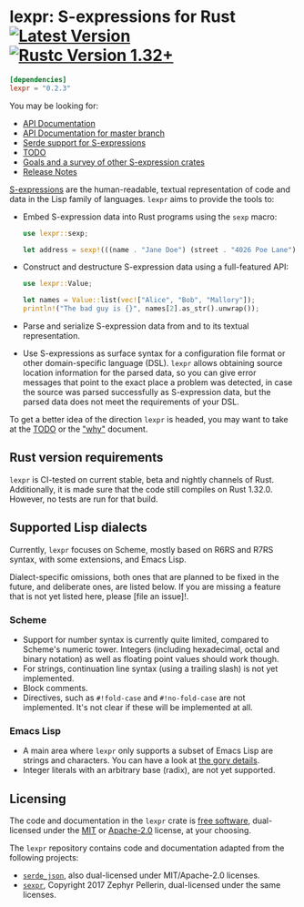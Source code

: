 # lexpr: S-expressions for Rust [![Latest Version]][crates.io] [![Rustc Version 1.32+]][rustc]

[Latest Version]: https://img.shields.io/crates/v/lexpr.svg
[crates.io]: https://crates.io/crates/lexpr
[Rustc Version 1.32+]: https://img.shields.io/badge/rustc-1.32+-lightgray.svg
[rustc]: https://blog.rust-lang.org/2019/01/17/Rust-1.32.0.html

```toml
[dependencies]
lexpr = "0.2.3"
```

You may be looking for:

- [API Documentation](https://docs.rs/crate/lexpr/)
- [API Documentation for master branch](https://rotty.github.io/lexpr-rs/master/lexpr/)
- [Serde support for S-expressions](https://github.com/rotty/lexpr-rs/serde-lexpr)
- [TODO](./TODO.md)
- [Goals and a survey of other S-expression crates](./docs/why.md)
- [Release Notes](./NEWS.md)

[S-expressions](https://en.wikipedia.org/wiki/S-expression) are the
human-readable, textual representation of code and data in the Lisp
family of languages. `lexpr` aims to provide the tools to:

- Embed S-expression data into Rust programs using the `sexp` macro:

  ```rust
  use lexpr::sexp;

  let address = sexp!(((name . "Jane Doe") (street . "4026 Poe Lane")));
  ```

- Construct and destructure S-expression data using a full-featured
  API:

  ```rust
  use lexpr::Value;

  let names = Value::list(vec!["Alice", "Bob", "Mallory"]);
  println!("The bad guy is {}", names[2].as_str().unwrap());
  ```

- Parse and serialize S-expression data from and to its textual
  representation.

- Use S-expressions as surface syntax for a configuration file format
  or other domain-specific language (DSL). `lexpr` allows obtaining
  source location information for the parsed data, so you can give
  error messages that point to the exact place a problem was detected,
  in case the source was parsed successfully as S-expression data, but
  the parsed data does not meet the requirements of your DSL.

To get a better idea of the direction `lexpr` is headed, you may want
to take at the [TODO](./TODO.md) or the ["why"](./docs/why.md)
document.

## Rust version requirements

`lexpr` is CI-tested on current stable, beta and nightly channels of
Rust. Additionally, it is made sure that the code still compiles on
Rust 1.32.0. However, no tests are run for that build.

## Supported Lisp dialects

Currently, `lexpr` focuses on Scheme, mostly based on R6RS and R7RS
syntax, with some extensions, and Emacs Lisp.

Dialect-specific omissions, both ones that are planned to be fixed in
the future, and deliberate ones, are listed below. If you are missing
a feature that is not yet listed here, please [file an issue]!.

### Scheme

- Support for number syntax is currently quite limited, compared to
  Scheme's numeric tower. Integers (including hexadecimal, octal and
  binary notation) as well as floating point values should work
  though.
- For strings, continuation line syntax (using a trailing slash) is
  not yet implemented.
- Block comments.
- Directives, such as `#!fold-case` and `#!no-fold-case` are not
  implemented. It's not clear if these will be implemented at all.

### Emacs Lisp

- A main area where `lexpr` only supports a subset of Emacs Lisp are
  strings and characters. You can have a look at [the gory
  details](./docs/elisp-strings.md).
- Integer literals with an arbitrary base (radix), are not yet
  supported.

## Licensing

The code and documentation in the `lexpr` crate is [free
software](https://www.gnu.org/philosophy/free-sw.html), dual-licensed
under the [MIT](./LICENSE-MIT) or [Apache-2.0](./LICENSE-APACHE)
license, at your choosing.

The `lexpr` repository contains code and documentation adapted from
the following projects:

- [`serde_json`](https://github.com/serde-rs/json), also dual-licensed
  under MIT/Apache-2.0 licenses.
- [`sexpr`](https://github.com/zv/sexpr), Copyright 2017 Zephyr
  Pellerin, dual-licensed under the same licenses.
